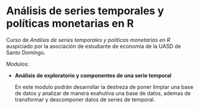 # Análisis de series temporales y políticas monetarias en R
Curso de *Análisis de series temporales y políticas monetarias en R* auspiciado por la asociación de estudiante de economía de la UASD de Santo Domingo.

Modulos:
+ **Análisis de exploratorio y componentes de una serie temporal**

  En este modulo podrán desarrollar la destreza de poner limpiar una base de datos y analizar de manera exahutiva una base de datos,
  ademas de transformar y descomponer datos de series de temporal.
